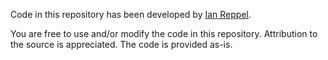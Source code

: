 Code in this repository has been developed by [Ian Reppel](https://ianreppel.org).

You are free to use and/or modify the code in this repository.
Attribution to the source is appreciated.
The code is provided as-is.
